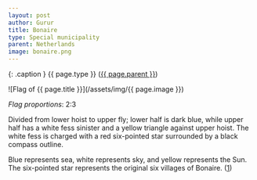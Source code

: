 ```yaml
---
layout: post
author: Gurur
title: Bonaire
type: Special municipality
parent: Netherlands
image: bonaire.png
---
```

{: .caption }
{{ page.type }} ([{{ page.parent }}](/2019/03/25/netherlands.html))

![Flag of {{ page.title }}](/assets/img/{{ page.image }})

*Flag proportions*: 2:3

Divided from lower hoist to upper fly; lower half is dark blue, while upper half has a white fess sinister and a yellow triangle against upper hoist. The white fess is charged with a red six-pointed star surrounded by a black compass outline.

Blue represents sea, white represents sky, and yellow represents the Sun. The six-pointed star represents the original six villages of Bonaire. (<span class="source-link">[1](https://en.wikipedia.org/wiki/Flag_of_Bonaire)</span>)